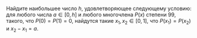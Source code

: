 Найдите наибольшее число $h$, удовлетворяющее следующему условию:
для любого числа $a\in [0,h]$ и любого многочлена $P(x)$ степени 99,
такого, что $P(0)=P(1)=0$, найдутся такие $x_1,x_2\in [0,1]$, что
$P(x_1)=P(x_2)$ и $x_2-x_1=a$.